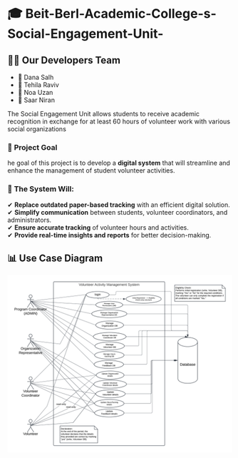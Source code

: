 
# 🎓 Beit-Berl-Academic-College-s-Social-Engagement-Unit-


## 👨‍💻 Our Developers Team
- 🚀 Dana Salh
- 🚀 Tehila Raviv
- 🚀 Noa Uzan 
- 🚀 Saar Niran




The Social Engagement Unit allows students to receive academic recognition
 in exchange for at least 60 hours of volunteer work with various social
 organizations
 
### 🎯 **Project Goal** 
he goal of this project is to develop a **digital system** that will streamline and enhance the management of student volunteer activities.  


### 🚀 **The System Will:**  
✔ **Replace outdated paper-based tracking** with an efficient digital solution.  
✔ **Simplify communication** between students, volunteer coordinators, and administrators.  
✔ **Ensure accurate tracking** of volunteer hours and activities.  
✔ **Provide real-time insights and reports** for better decision-making.




## 📊 Use Case Diagram
![Use Case Diagram](use_case_diagram.png)







